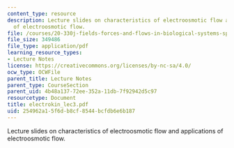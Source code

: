 ```yaml
---
content_type: resource
description: Lecture slides on characteristics of electroosmotic flow and applications
  of electroosmotic flow.
file: /courses/20-330j-fields-forces-and-flows-in-biological-systems-spring-2007/254962a15f6db8cf8544bcfdb6e6b187_electrokin_lec3.pdf
file_size: 349486
file_type: application/pdf
learning_resource_types:
- Lecture Notes
license: https://creativecommons.org/licenses/by-nc-sa/4.0/
ocw_type: OCWFile
parent_title: Lecture Notes
parent_type: CourseSection
parent_uid: 4b48a137-72ee-352a-11db-7f92942d5c97
resourcetype: Document
title: electrokin_lec3.pdf
uid: 254962a1-5f6d-b8cf-8544-bcfdb6e6b187
---
```

Lecture slides on characteristics of electroosmotic flow and applications of electroosmotic flow.